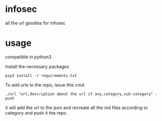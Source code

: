 # infosec
all the url goodies for infosec

# usage

compatible in python3 

install the necessary packages 

```pip3 install -r requirements.txt ```

To add urls to the repo, issue this cmd 

```./url "url,description about the url if any,category,sub-category" -push```

 it will add the url to the json and recreate all the md files according to category and push it the repo.
 

